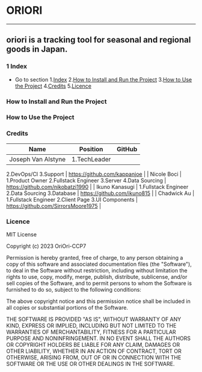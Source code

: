 # ORIORI
* * *
## oriori is a tracking tool for seasonal and regional goods in Japan.

### 1 Index ###
* Go to section
1.[Index](#index)
2.[How to Install and Run the Project](#How-to-Install-and-Run-the-Project)
3.[How to Use the Project](#how-to-use-the-project)
4.[Credits](#credits)
5.[Licence](#licence)

### How to Install and Run the Project ###

### How to Use the Project ###

### Credits ###
| Name | Position | GitHub  |
| ---- | -------- | ------- |
| Joseph Van Alstyne | 1.TechLeader
 2.DevOps/CI 
 3.Support | https://github.com/kappanjoe |
| Nicole Boci  | 1.Product Owner 2.Fullstack Engineer 3.Server 4.Data Sourcing | https://github.com/nikobatzi1990 |
| Ikuno Kanasugi  | 1.Fullstack Engineer 2.Data Sourcing 3.Database | https://github.com/ikuno815 |
| Chadwick Au | 1.Fullstack Engineer 2.Client Page 3.UI Components | https://github.com/SirrorsMoore1975 |

### Licence ###
MIT License

Copyright (c) 2023 OriOri-CCP7

Permission is hereby granted, free of charge, to any person obtaining a copy
of this software and associated documentation files (the "Software"), to deal
in the Software without restriction, including without limitation the rights
to use, copy, modify, merge, publish, distribute, sublicense, and/or sell
copies of the Software, and to permit persons to whom the Software is
furnished to do so, subject to the following conditions:

The above copyright notice and this permission notice shall be included in all
copies or substantial portions of the Software.

THE SOFTWARE IS PROVIDED "AS IS", WITHOUT WARRANTY OF ANY KIND, EXPRESS OR
IMPLIED, INCLUDING BUT NOT LIMITED TO THE WARRANTIES OF MERCHANTABILITY,
FITNESS FOR A PARTICULAR PURPOSE AND NONINFRINGEMENT. IN NO EVENT SHALL THE
AUTHORS OR COPYRIGHT HOLDERS BE LIABLE FOR ANY CLAIM, DAMAGES OR OTHER
LIABILITY, WHETHER IN AN ACTION OF CONTRACT, TORT OR OTHERWISE, ARISING FROM,
OUT OF OR IN CONNECTION WITH THE SOFTWARE OR THE USE OR OTHER DEALINGS IN THE
SOFTWARE.

